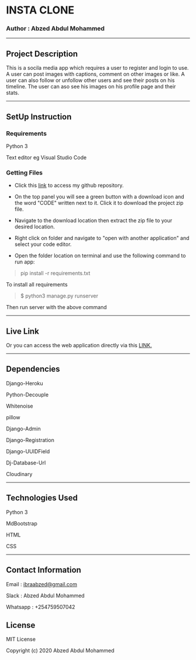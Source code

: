 # INSTA CLONE

### Author : Abzed Abdul Mohammed

*****

## Project Description

This is a socila media app which requires a user to register and login to use. A user can post images with captions, comment on other images or like. A user can also follow or unfollow other users and see their posts on his timeline. The user can aso see his images on his profile page and their stats.

******

## SetUp Instruction

### Requirements

Python 3

Text editor eg Visual Studio Code

### Getting Files

* Click this [link](https://github.com/Abzed/insta-clone) to access my github repository.

* On the top panel you will see a green button with a download icon and the word "CODE" written next to it. Click it to download the project zip file.​

* Navigate to the download location then extract the zip file to your desired location.​

* Right click on folder and navigate to "open with another application" and select your code editor.

* Open the folder location on terminal and use the following command to run app:

> pip install -r requirements.txt

To install all requirements

> $ python3 manage.py runserver

Then run server with the above command

*****

## Live Link

Or you can access the web application directly via this [LINK.](https://instagram-mod.herokuapp.com/)

*****

## Dependencies

Django-Heroku

Python-Decouple

Whitenoise

pillow

Django-Admin

Django-Registration

Django-UUIDField

Dj-Database-Url

Cloudinary

*****

## Technologies Used

Python 3

MdBootstrap

HTML

CSS

*****

## Contact Information

Email : ibraabzed@gmail.com​

Slack : Abzed Abdul Mohammed​

Whatsapp : +254759507042

## License

MIT License

Copyright (c) 2020 Abzed Abdul Mohammed